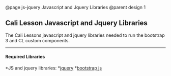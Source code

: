 @page js-jquery Javascript and Jquery Libraries
@parent design 1

## Cali Lesson Javascript and Jquery Libraries

The Cali Lessons javascript and jquery libraries needed to run the bootstrap 3 and CL custom components.

---

#### Required Libraries

*JS and jquery libraries:
*[jquery](https://code.jquery.com/ui/1.12.1/jquery-ui.js)
*[bootstrap js](https://maxcdn.bootstrapcdn.com/bootstrap/3.3.6/js/bootstrap.min.js)